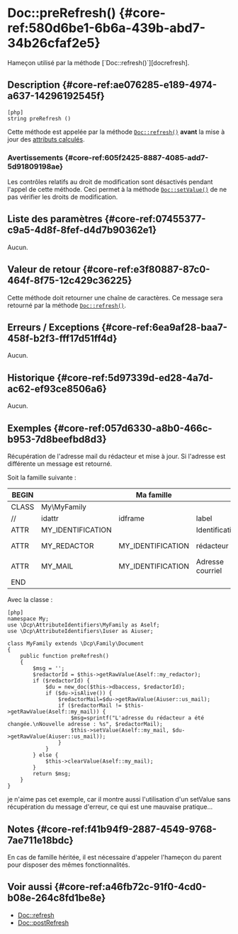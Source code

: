 # Doc::preRefresh() {#core-ref:580d6be1-6b6a-439b-abd7-34b26cfaf2e5}

<div class="short-description" markdown="1">
Hameçon utilisé par la méthode [`Doc::refresh()`][docrefresh].
</div>

## Description {#core-ref:ae076285-e189-4974-a637-14296192545f}

    [php]
    string preRefresh ()

Cette méthode est appelée par la méthode [`Doc::refresh()`][docrefresh] 
**avant** la mise à jour des [attributs calculés][computeattr]. 

### Avertissements {#core-ref:605f2425-8887-4085-add7-5d91809198ae}

Les contrôles relatifs au droit de modification sont désactivés pendant l'appel
de cette méthode. Ceci permet à la méthode [`Doc::setValue()`][docsetvalue] de
ne pas vérifier les droits de modification.

## Liste des paramètres {#core-ref:07455377-c9a5-4d8f-8fef-d4d7b90362e1}

Aucun.

## Valeur de retour {#core-ref:e3f80887-87c0-464f-8f75-12c429c36225}

Cette méthode doit retourner une chaîne de caractères. Ce message sera retourné
par la méthode [`Doc::refresh()`][docrefresh].

## Erreurs / Exceptions {#core-ref:6ea9af28-baa7-458f-b2f3-fff17d51ff4d}

Aucun.

## Historique {#core-ref:5d97339d-ed28-4a7d-ac62-ef93ce8506a6}

Aucun.

## Exemples {#core-ref:057d6330-a8b0-466c-b953-7d8beefbd8d3}

Récupération de l'adresse mail du rédacteur et mise à jour. Si l'adresse est
différente un message est retourné.

Soit la famille suivante :

| BEGIN |                   | Ma famille        |                  |     | MYFAMILY |         |     |     |   |                                     |     |
| ----- | ----------------- | ----------------- | ---------------- | --- | -------- | ------- | --- | --- | - | ----------------------------------- | --- |
| CLASS | My\MyFamily       |                   |                  |     |          |         |     |     |   |                                     |     |
| //    | idattr            | idframe           | label            | T   | A        | type    | ord | vis | … | phpfunc                             |     |
| ATTR  | MY_IDENTIFICATION |                   | Identification   | N   | N        | frame   | 10  | W   |   |                                     |     |
| ATTR  | MY_REDACTOR       | MY_IDENTIFICATION | rédacteur        | N   | N        | account | 30  | W   |   | ::mySum(MY_NUMBERONE, MY_NUMBERTWO) |     |
| ATTR  | MY_MAIL           | MY_IDENTIFICATION | Adresse courriel | N   | N        | text    | 10  | R   |   |                                     |     |
| END   |                   |                   |                  |     |          |         |     |     |   |                                     |     |

Avec la classe :

    [php]
    namespace My;
    use \Dcp\AttributeIdentifiers\MyFamily as Aself;
    use \Dcp\AttributeIdentifiers\Iuser as Aiuser;
    
    class MyFamily extends \Dcp\Family\Document
    {
        public function preRefresh()
        {
            $msg = '';
            $redactorId = $this->getRawValue(Aself::my_redactor);
            if ($redactorId) {
                $du = new_doc($this->dbaccess, $redactorId);
                if ($du->isAlive()) {
                    $redactorMail=$du->getRawValue(Aiuser::us_mail);
                    if ($redactorMail != $this->getRawValue(Aself::my_mail)) {
                        $msg=sprintf("L'adresse du rédacteur a été changée.\nNouvelle adresse : %s", $redactorMail);
                        $this->setValue(Aself::my_mail, $du->getRawValue(Aiuser::us_mail));
                    }
                }
            } else {
                $this->clearValue(Aself::my_mail);
            }
            return $msg;
        }
    }

<span class="fixme" data-assignedto="EBR">je n'aime pas cet exemple, car il
montre aussi l'utilisation d'un setValue sans récupération du message d'erreur,
ce qui est une mauvaise pratique…</span>

## Notes {#core-ref:f41b94f9-2887-4549-9768-7ae711e18bdc}

En cas de famille héritée, il est nécessaire d'appeler l'hameçon du parent pour
disposer des mêmes fonctionnalités.

## Voir aussi {#core-ref:a46fb72c-91f0-4cd0-b08e-264c8fd1be8e}


*   [Doc::refresh][docrefresh]
*   [Doc::postRefresh][docpostrefresh]

<!-- links -->
[docprerefresh]:    #core-ref:580d6be1-6b6a-439b-abd7-34b26cfaf2e5 "Hameçon Doc::preRefresh()"
[docpostrefresh]:   #core-ref:9352c534-3691-41e3-b293-599db8e9a4fd "Hameçon Doc::postRefresh()"
[docrefresh]:       #core-ref:0bab02de-50e0-46f2-8bdb-81c62dc86c93
[computeattr]:      #core-ref:4565cab9-73c8-4eee-bfa7-218ffbd4b687
[docsetvalue]:      #core-ref:febc397f-e629-4d47-955d-27cab8f4ed2f